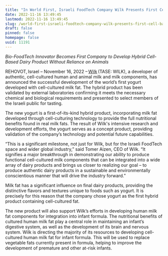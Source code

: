 ```yaml
---
title: "In World First, Israeli FoodTech Company Wilk Presents First Cell-based Yogurt Produced with Cultured Milk Fat"
date: 2022-11-16 13:49:45
lastmod: 2022-11-16 13:49:45
slug: /world-first-israeli-foodtech-company-wilk-presents-first-cell-based-yogurt-produced
draft: false
pinned: false
homepage: false
uuid: 11191
---
```

<p><em>Bio-FoodTech Innovator Becomes First Company to Develop Hybrid Cell-Based Dairy Product Without Reliance on Animals</em></p>
<p>REHOVOT, Israel – November 16, 2022 – <a href="https://wilkismilk.com/">Wilk</a> (TASE: WILK), a developer of authentic, cell-cultured human and animal milk and milk components, has announced the successful development of the world’s first yogurt developed with cell-cultured milk fat. The hybrid product has been validated by external laboratories confirming it meets the necessary chemical and biological requirements and presented to select members of the Israeli public for tasting.</p>
<p>The new yogurt is a first-of-its-kind hybrid product, incorporating milk fat developed through cell-culturing technology to provide the full nutritional benefits found in real milk fats. The result of Wilk's intensive research and development efforts, the yogurt serves as a concept product, providing validation of the company’s technology and potential future capabilities.</p>
<p>“This is a significant milestone, not just for Wilk, but for the Israeli FoodTech space and wider global industry,” said Tomer Aizen, CEO of Wilk. “It signifies a major breakthrough in demonstrating our ability to produce functional cell-cultured milk components that can be integrated into a wide array of dairy products and brings us closer to realizing our goal – to produce authentic dairy products in a sustainable and environmentally conscientious manner that will drive the industry forward.”</p>
<p>Milk fat has a significant influence on final dairy products, providing the distinctive flavors and textures unique to foods such as yogurt. It is precisely for this reason that the company chose yogurt as the first hybrid product containing cell-cultured fat.</p>
<p>The new product will also support Wilk’s efforts in developing human milk fat components for integration into infant formula. The nutritional benefits of cultured human milk fat play a central role in maintaining an infant’s digestive system, as well as the development of its brain and nervous system. Wilk is directing the majority of its resources to developing cell-cultured human milk fat for infant formula. This will be used to replace vegetable fats currently present in formula, helping to improve the development of premature and other at-risk infants.</p>
